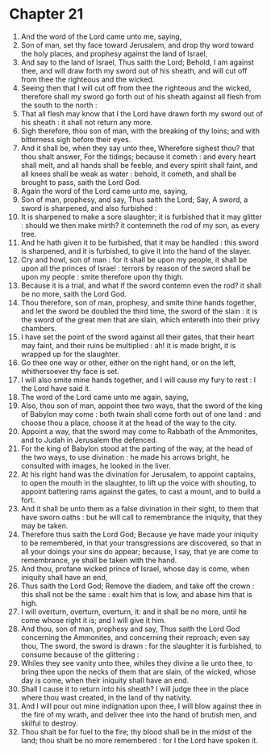 # Chapter 21

1. And the word of the Lord came unto me, saying,
2. Son of man, set thy face toward Jerusalem, and drop thy word toward the holy places, and prophesy against the land of Israel,
3. And say to the land of Israel, Thus saith the Lord; Behold, I am against thee, and will draw forth my sword out of his sheath, and will cut off from thee the righteous and the wicked.
4. Seeing then that I will cut off from thee the righteous and the wicked, therefore shall my sword go forth out of his sheath against all flesh from the south to the north :
5. That all flesh may know that I the Lord have drawn forth my sword out of his sheath : it shall not return any more.
6. Sigh therefore, thou son of man, with the breaking of thy loins; and with bitterness sigh before their eyes.
7. And it shall be, when they say unto thee, Wherefore sighest thou? that thou shalt answer, For the tidings; because it cometh : and every heart shall melt, and all hands shall be feeble, and every spirit shall faint, and all knees shall be weak as water : behold, it cometh, and shall be brought to pass, saith the Lord God.
8. Again the word of the Lord came unto me, saying,
9. Son of man, prophesy, and say, Thus saith the Lord; Say, A sword, a sword is sharpened, and also furbished :
10. It is sharpened to make a sore slaughter; it is furbished that it may glitter : should we then make mirth? it contemneth the rod of my son, as every tree.
11. And he hath given it to be furbished, that it may be handled : this sword is sharpened, and it is furbished, to give it into the hand of the slayer.
12. Cry and howl, son of man : for it shall be upon my people, it shall be upon all the princes of Israel : terrors by reason of the sword shall be upon my people : smite therefore upon thy thigh.
13. Because it is a trial, and what if the sword contemn even the rod? it shall be no more, saith the Lord God.
14. Thou therefore, son of man, prophesy, and smite thine hands together, and let the sword be doubled the third time, the sword of the slain : it is the sword of the great men that are slain, which entereth into their privy chambers.
15. I have set the point of the sword against all their gates, that their heart may faint, and their ruins be multiplied : ah! it is made bright, it is wrapped up for the slaughter.
16. Go thee one way or other, either on the right hand, or on the left, whithersoever thy face is set.
17. I will also smite mine hands together, and I will cause my fury to rest : I the Lord have said it.
18. The word of the Lord came unto me again, saying,
19. Also, thou son of man, appoint thee two ways, that the sword of the king of Babylon may come : both twain shall come forth out of one land : and choose thou a place, choose it at the head of the way to the city.
20. Appoint a way, that the sword may come to Rabbath of the Ammonites, and to Judah in Jerusalem the defenced.
21. For the king of Babylon stood at the parting of the way, at the head of the two ways, to use divination : he made his arrows bright, he consulted with images, he looked in the liver.
22. At his right hand was the divination for Jerusalem, to appoint captains, to open the mouth in the slaughter, to lift up the voice with shouting, to appoint battering rams against the gates, to cast a mount, and to build a fort.
23. And it shall be unto them as a false divination in their sight, to them that have sworn oaths : but he will call to remembrance the iniquity, that they may be taken.
24. Therefore thus saith the Lord God; Because ye have made your iniquity to be remembered, in that your transgressions are discovered, so that in all your doings your sins do appear; because, I say, that ye are come to remembrance, ye shall be taken with the hand.
25. And thou, profane wicked prince of Israel, whose day is come, when iniquity shall have an end,
26. Thus saith the Lord God; Remove the diadem, and take off the crown : this shall not be the same : exalt him that is low, and abase him that is high.
27. I will overturn, overturn, overturn, it: and it shall be no more, until he come whose right it is; and I will give it him.
28. And thou, son of man, prophesy and say, Thus saith the Lord God concerning the Ammonites, and concerning their reproach; even say thou, The sword, the sword is drawn : for the slaughter it is furbished, to consume because of the glittering :
29. Whiles they see vanity unto thee, whiles they divine a lie unto thee, to bring thee upon the necks of them that are slain, of the wicked, whose day is come, when their iniquity shall have an end.
30. Shall I cause it to return into his sheath? I will judge thee in the place where thou wast created, in the land of thy nativity.
31. And I will pour out mine indignation upon thee, I will blow against thee in the fire of my wrath, and deliver thee into the hand of brutish men, and skilful to destroy.
32. Thou shalt be for fuel to the fire; thy blood shall be in the midst of the land; thou shalt be no more remembered : for I the Lord have spoken it.

